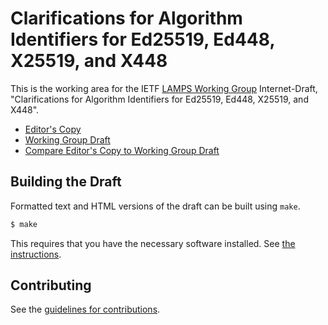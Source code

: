 # Clarifications for Algorithm Identifiers for Ed25519, Ed448, X25519, and X448

This is the working area for the IETF [LAMPS Working Group](https://datatracker.ietf.org/wg/lamps/documents/) Internet-Draft, "Clarifications for Algorithm Identifiers for Ed25519, Ed448, X25519, and X448".

* [Editor's Copy](https://cpu.github.io/draft-ietf-lamps-8410-ku-clarifications/#go.draft-ietf-lamps-8410-ku-clarifications.html)
* [Working Group Draft](https://tools.ietf.org/html/draft-ietf-lamps-8410-ku-clarifications)
* [Compare Editor's Copy to Working Group Draft](https://cpu.github.io/draft-ietf-lamps-8410-ku-clarifications/#go.draft-ietf-lamps-8410-ku-clarifications.diff)

## Building the Draft

Formatted text and HTML versions of the draft can be built using `make`.

```sh
$ make
```

This requires that you have the necessary software installed.  See
[the instructions](https://github.com/martinthomson/i-d-template/blob/master/doc/SETUP.md).


## Contributing

See the
[guidelines for contributions](https://github.com/cpu/draft-ietf-lamps-8410-ku-clarifications/blob/master/CONTRIBUTING.md).
